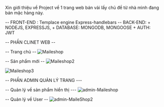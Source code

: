 Xin giới thiệu về Project về 1 trang web bán vải lấy chủ đề từ nhà mình đang bán mặc hàng này.

-- FRONT-END : Templace engine Express-handlebars
-- BACK-END: + NODEJS, EXPRESSJS, 
             + DATABASE: MONGODB, MONGOOSE
             + AUTH: JWT

-- PHẦN CLINET WEB  --

-- Trang chủ --
![Maileshop](https://user-images.githubusercontent.com/83261160/151345217-ece34b63-4a20-41a7-a134-cd15372cab09.jpg)

-- Sản phẩm mới --
![Maileshop2](https://user-images.githubusercontent.com/83261160/151345130-c29ae30c-598f-4e89-b47d-f6dfb3e077a0.jpg)


![Maileshop3](https://user-images.githubusercontent.com/83261160/151345242-467a5d1f-d47f-4157-9b1d-370dadbecc32.jpg)


-- PHẦN ADMIN QUẢN LÝ TRANG ---

-- Quản lý về sản phẩm hiển thị ---
![admin-Maileshop](https://user-images.githubusercontent.com/83261160/151346036-994f92ed-e228-49bd-8c02-d81ea6b5459d.jpg)


-- Quản lý về User --
![admin-MaileShop2](https://user-images.githubusercontent.com/83261160/151346121-e15e6a48-8a96-4c6e-8ba5-91d284e63a57.jpg)


